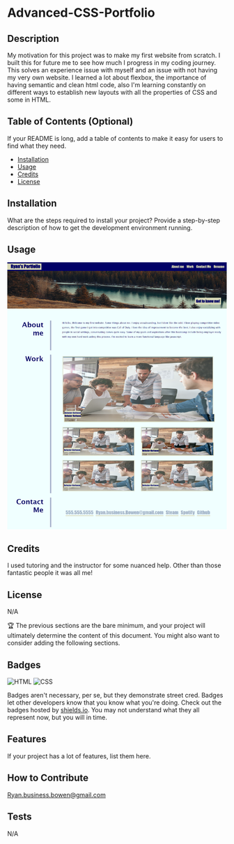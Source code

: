 # Advanced-CSS-Portfolio

## Description

My motivation for this project was to make my first website from scratch. I built this for future me to see how much I progress in my coding journey. This solves an experience issue with myself and an issue with not having my very own website. I learned a lot about flexbox, the importance of having semantic and clean html code, also I'm learning constantly on different ways to establish new layouts with all the properties of CSS and some in HTML.

## Table of Contents (Optional)

If your README is long, add a table of contents to make it easy for users to find what they need.

- [Installation](#installation)
- [Usage](#usage)
- [Credits](#credits)
- [License](#license)

## Installation

What are the steps required to install your project? Provide a step-by-step description of how to get the development environment running.

## Usage
![webpage-ss](./images/2023-06-21-09-51-ryanthescholar.github.io.png)

## Credits

I used tutoring and the instructor for some nuanced help. Other than those fantastic people it was all me!

## License

N/A

🏆 The previous sections are the bare minimum, and your project will ultimately determine the content of this document. You might also want to consider adding the following sections.

## Badges

![HTML](https://img.shields.io/badge/HTML-35.6-blue)
![CSS](https://img.shields.io/badge/CSS-64.4-orange)

Badges aren't necessary, per se, but they demonstrate street cred. Badges let other developers know that you know what you're doing. Check out the badges hosted by [shields.io](https://shields.io/). You may not understand what they all represent now, but you will in time.

## Features

If your project has a lot of features, list them here.

## How to Contribute

Ryan.business.bowen@gmail.com

## Tests

N/A